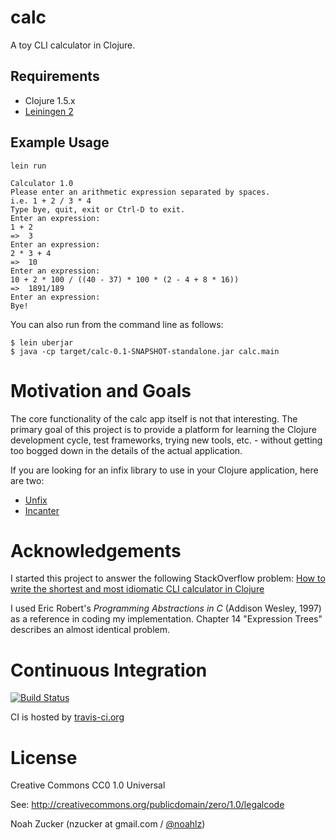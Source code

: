 calc
====

A toy CLI calculator in Clojure.

Requirements
------------

- Clojure 1.5.x
- [Leiningen 2](http://leiningen.org/)

Example Usage
-------------

    lein run

    Calculator 1.0
    Please enter an arithmetic expression separated by spaces.
    i.e. 1 + 2 / 3 * 4
    Type bye, quit, exit or Ctrl-D to exit.
    Enter an expression:
    1 + 2
    =>  3
    Enter an expression:
    2 * 3 + 4
    =>  10
    Enter an expression:
    10 + 2 * 100 / ((40 - 37) * 100 * (2 - 4 + 8 * 16))
    =>  1891/189
    Enter an expression:
    Bye!

You can also run from the command line as follows:

    $ lein uberjar
    $ java -cp target/calc-0.1-SNAPSHOT-standalone.jar calc.main


Motivation and Goals
====================

The core functionality of the calc app itself is not that interesting. The primary goal of this project is to provide a platform for learning the Clojure development cycle, test frameworks, trying new tools, etc. - without getting too bogged down in the details of the actual application. 

If you are looking for an infix library to use in your Clojure application, here are two:

- [Unfix](https://github.com/joyofclojure/unfix)
- [Incanter](http://data-sorcery.org/2010/05/14/infix-math/)

Acknowledgements
================

I started this project to answer the following StackOverflow problem:
[How to write the shortest and most idiomatic CLI calculator in Clojure](http://stackoverflow.com/q/16105847/7507)

I used Eric Robert's _Programming Abstractions in C_ (Addison Wesley, 1997) as a reference in coding my implementation. Chapter 14 "Expression Trees" describes an almost identical problem.

# Continuous Integration

[![Build Status](https://travis-ci.org/noahlz/calc.png?branch=master)](http://travis-ci.org/noahlz/calc)

CI is hosted by [travis-ci.org](http://travis-ci.org)

License
=======

Creative Commons CC0 1.0 Universal 

See: http://creativecommons.org/publicdomain/zero/1.0/legalcode

Noah Zucker (nzucker at gmail.com / [@noahlz](http://twitter.com/noahlz))

